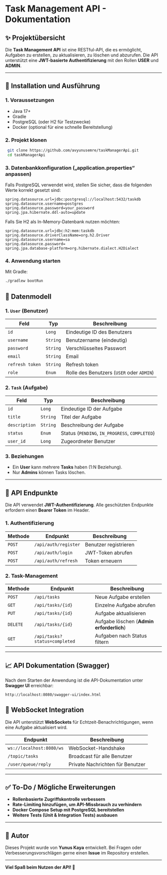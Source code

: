 # Task Management API - Dokumentation

## ✨ Projektübersicht
Die **Task Management API** ist eine RESTful-API, die es ermöglicht, Aufgaben zu erstellen, zu aktualisieren, zu löschen und abzurufen. Die API unterstützt eine **JWT-basierte Authentifizierung** mit den Rollen **USER** und **ADMIN**.

---

## 🚿 Installation und Ausführung

### **1. Voraussetzungen**
- Java 17+
- Gradle
- PostgreSQL (oder H2 für Testzwecke)
- Docker (optional für eine schnelle Bereitstellung)

### **2. Projekt klonen**
```sh
 git clone https://github.com/avyunusemre/taskManagerApi.git
 cd taskManagerApi
```

### **3. Datenbankkonfiguration („application.properties“ anpassen)**
Falls PostgreSQL verwendet wird, stellen Sie sicher, dass die folgenden Werte korrekt gesetzt sind:
```properties
spring.datasource.url=jdbc:postgresql://localhost:5432/taskdb
spring.datasource.username=postgres
spring.datasource.password=your_password
spring.jpa.hibernate.ddl-auto=update
```
Falls Sie H2 als In-Memory-Datenbank nutzen möchten:
```properties
spring.datasource.url=jdbc:h2:mem:taskdb
spring.datasource.driverClassName=org.h2.Driver
spring.datasource.username=sa
spring.datasource.password=
spring.jpa.database-platform=org.hibernate.dialect.H2Dialect
```

### **4. Anwendung starten**
Mit Gradle:
```sh
./gradlew bootRun
```

## 📝 Datenmodell

### **1. `User` (Benutzer)**
| Feld            | Typ | Beschreibung                             |
|-----------------|-----|------------------------------------------|
| `id`            | `Long` | Eindeutige ID des Benutzers              |
| `username`      | `String` | Benutzername (eindeutig)                 |
| `password`      | `String` | Verschlüsseltes Passwort                 |
| `email`         | `String` | Email                                    |
| `refresh token` | `String` | Refresh token                    |
| `role`          | `Enum` | Rolle des Benutzers (`USER` oder `ADMIN`) |

### **2. `Task` (Aufgabe)**
| Feld | Typ | Beschreibung |
|------|-----|--------------|
| `id` | `Long` | Eindeutige ID der Aufgabe |
| `title` | `String` | Titel der Aufgabe |
| `description` | `String` | Beschreibung der Aufgabe |
| `status` | `Enum` | Status (`PENDING`, `IN_PROGRESS`, `COMPLETED`) |
| `user_id` | `Long` | Zugeordneter Benutzer |

### **3. Beziehungen**
- Ein **User** kann mehrere **Tasks** haben (1:N Beziehung).
- Nur **Admins** können Tasks löschen.

---

## 🔧 API Endpunkte
Die API verwendet **JWT-Authentifizierung**. Alle geschützten Endpunkte erfordern einen **Bearer Token** im Header.

### **1. Authentifizierung**
| Methode | Endpunkt | Beschreibung |
|---------|---------|--------------|
| `POST` | `/api/auth/register` | Benutzer registrieren |
| `POST` | `/api/auth/login` | JWT-Token abrufen |
| `POST` | `/api/auth/refresh` | Token erneuern |

### **2. Task-Management**
| Methode | Endpunkt | Beschreibung |
|---------|---------|--------------|
| `POST` | `/api/tasks` | Neue Aufgabe erstellen |
| `GET` | `/api/tasks/{id}` | Einzelne Aufgabe abrufen |
| `PUT` | `/api/tasks/{id}` | Aufgabe aktualisieren |
| `DELETE` | `/api/tasks/{id}` | Aufgabe löschen (**Admin erforderlich**) |
| `GET` | `/api/tasks?status=completed` | Aufgaben nach Status filtern |

---

## 📈 API Dokumentation (Swagger)
Nach dem Starten der Anwendung ist die API-Dokumentation unter **Swagger UI** erreichbar:
```
http://localhost:8080/swagger-ui/index.html
```

## 🔗 WebSocket Integration
Die API unterstützt **WebSockets** für Echtzeit-Benachrichtigungen, wenn eine Aufgabe aktualisiert wird.

| Endpunkt | Beschreibung |
|----------|-------------|
| `ws://localhost:8080/ws` | WebSocket-Handshake |
| `/topic/tasks` | Broadcast für alle Benutzer |
| `/user/queue/reply` | Private Nachrichten für Benutzer |

---

## ✅ To-Do / Mögliche Erweiterungen
- **Rollenbasierte Zugriffskontrolle verbessern**
- **Rate-Limiting hinzufügen, um API-Missbrauch zu verhindern**
- **Docker Compose Setup mit PostgreSQL bereitstellen**
- **Weitere Tests (Unit & Integration Tests) ausbauen**

---

## 🌟 Autor
Dieses Projekt wurde von **Yunus Kaya** entwickelt. Bei Fragen oder Verbesserungsvorschlägen gerne einen **Issue** im Repository erstellen.

---

**Viel Spaß beim Nutzen der API! 🚀**

